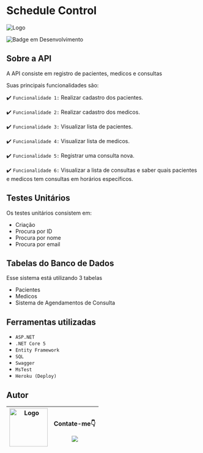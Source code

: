 # Schedule Control
  <img src="https://i.imgur.com/f6iuetM.png" alt="Logo" >
  <br/>

![Badge em Desenvolvimento](http://img.shields.io/static/v1?label=STATUS&message=EM%20DESENVOLVIMENTO&color=GREEN&style=for-the-badge)

## Sobre a API

  <p>A API consiste em registro de pacientes, medicos e consultas</p>
  
  <p>Suas principais funcionalidades são:</p>
  
  :heavy_check_mark: `Funcionalidade 1:` Realizar cadastro dos pacientes.
  
  :heavy_check_mark: `Funcionalidade 2:` Realizar cadastro dos medicos.
  
  :heavy_check_mark: `Funcionalidade 3:` Visualizar lista de pacientes.
  
  :heavy_check_mark: `Funcionalidade 4:` Visualizar lista de medicos.
  
  :heavy_check_mark: `Funcionalidade 5:` Registrar uma consulta nova.
  
  :heavy_check_mark: `Funcionalidade 6:` Visualizar a lista de consultas e saber quais pacientes e medicos tem consultas em horários específicos.
  
  ## Testes Unitários
  <p> Os testes unitários consistem em: </p>
  
  * Criação
  * Procura por ID
  * Procura por nome
  * Procura por email
  
  ## Tabelas do Banco de Dados
  
  <p>Esse sistema está utilizando 3 tabelas</p>
  
  * Pacientes 
  * Medicos
  * Sistema de Agendamentos de Consulta
  
  ## Ferramentas utilizadas
  
  - ``ASP.NET``
  - ``.NET Core 5``
  - ``Entity Framework``
  - ``SQL``
  - ``Swagger``
  - ``MsTest``
  - ``Heroku (Deploy)``
  
  ## Autor
  
   <img src="https://i.imgur.com/2dT2j1U.jpg" alt="Logo" whith="100" height="100"> | <p>Contate-me👇</p> <a href="https://www.linkedin.com/in/lucas-reluz-493549220/" target="_blank"><img src="https://img.shields.io/badge/-LinkedIn-%230077B5?style=for-the-badge&logo=linkedin&logoColor=white" target="_blank"></a>
   | :---: | :---: 
